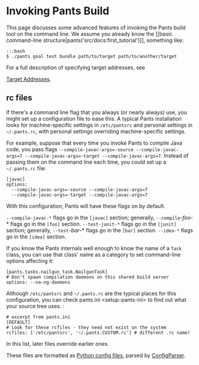 Invoking Pants Build
====================

This page discusses some advanced features of invoking the Pants build
tool on the command line. We assume you already know the
[[basic command-line structure|pants('src/docs:first_tutorial')]], something
like:

    :::bash
    $ ./pants goal test bundle path/to/target path/to/another/target

For a full description of specifying target addresses, see
<!-- TODO(lahosken)  proper link -->
<a href="target_addresses.html">Target Addresses</a>.

rc files
--------

If there's a command line flag that you always (or nearly always) use,
you might set up a configuration file to ease this. A typical Pants
installation looks for machine-specific settings in `/etc/pantsrc` and
personal settings in `~/.pants.rc`, with personal settings overriding
machine-specific settings.

For example, suppose that every time you invoke Pants to compile Java
code, you pass flags
`--compile-javac-args=-source --compile-javac-args=7 --compile-javac-args=-target --compile-javac-args=7`.
Instead of passing them on the command line each time, you could set up
a `~/.pants.rc` file:

    [javac]
    options:
      --compile-javac-args=-source --compile-javac-args=7
      --compile-javac-args=-target --compile-javac-args=7

With this configuration, Pants will have these flags on by default.

`--compile-javac-*` flags go in the `[javac]` section; generally,
`--compile`-*foo*-\* flags go in the `[foo]` section. `--test-junit-*`
flags go in the `[junit]` section; generally, `--test`-*bar*-\* flags go
in the `[bar]` section. `--idea-*` flags go in the `[idea]` section.

If you know the Pants internals well enough to know the name of a `Task`
class, you can use that class' name as a category to set command-line
options affecting it:

    [pants.tasks.nailgun_task.NailgunTask]
    # Don't spawn compilation daemons on this shared build server
    options: --no-ng-daemons

Although `/etc/pantsrc` and `~/.pants.rc` are the typical places for
this configuration, you can check pants.ini \<setup-pants-ini\> to find
out what your source tree uses. :

    # excerpt from pants.ini
    [DEFAULT]
    # Look for these rcfiles - they need not exist on the system
    rcfiles: ['/etc/pantsrc', '~/.pants.CUSTOM.rc'] # different .rc name!

In this list, later files override earlier ones.

These files are formatted as [Python config
files](http://docs.python.org/install/index.html#inst-config-syntax),
parsed by
[ConfigParser](http://docs.python.org/library/configparser.html).

